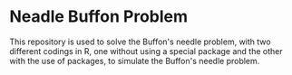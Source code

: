 # Neadle Buffon Problem
This repository is used to solve the Buffon's needle problem, with two different codings in R, one without using a special package and the other with the use of packages, to simulate the Buffon's needle problem.